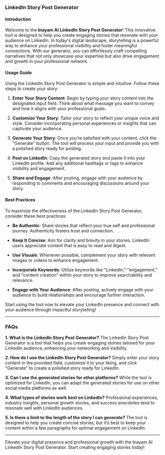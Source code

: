 ### LinkedIn Story Post Generator

#### Introduction
Welcome to the **Inayam AI LinkedIn Story Post Generator**! This innovative tool is designed to help you create engaging stories that resonate with your audience on LinkedIn. In today's digital landscape, storytelling is a powerful way to enhance your professional visibility and foster meaningful connections. With our generator, you can effortlessly craft compelling narratives that not only showcase your expertise but also drive engagement and growth in your professional network.

#### Usage Guide
Using the LinkedIn Story Post Generator is simple and intuitive. Follow these steps to create your story:

1. **Enter Your Story Content**: Begin by typing your story content into the designated input field. Think about what message you want to convey and how it aligns with your professional goals.
   
2. **Customize Your Story**: Tailor your story to reflect your unique voice and style. Consider incorporating personal experiences or insights that can captivate your audience.

3. **Generate Your Story**: Once you’re satisfied with your content, click the "Generate" button. The tool will process your input and provide you with a polished story ready for posting.

4. **Post on LinkedIn**: Copy the generated story and paste it into your LinkedIn profile. Add any additional hashtags or tags to enhance visibility and engagement.

5. **Share and Engage**: After posting, engage with your audience by responding to comments and encouraging discussions around your story.

#### Best Practices
To maximize the effectiveness of the LinkedIn Story Post Generator, consider these best practices:

- **Be Authentic**: Share stories that reflect your true self and professional journey. Authenticity fosters trust and connection.
  
- **Keep It Concise**: Aim for clarity and brevity in your stories. LinkedIn users appreciate content that is easy to read and digest.

- **Use Visuals**: Whenever possible, complement your story with relevant images or videos to enhance engagement.

- **Incorporate Keywords**: Utilize keywords like "LinkedIn," "engagement," and "content creation" within your story to improve searchability and relevance.

- **Engage with Your Audience**: After posting, actively engage with your audience to build relationships and encourage further interaction.

Start using the tool now to elevate your LinkedIn presence and connect with your audience through impactful storytelling!

---

### FAQs

**1. What is the LinkedIn Story Post Generator?**
The LinkedIn Story Post Generator is a tool that helps you create engaging stories tailored for your LinkedIn audience, enhancing your networking and visibility.

**2. How do I use the LinkedIn Story Post Generator?**
Simply enter your story content in the provided field, customize it to your liking, and click "Generate" to create a polished story ready for LinkedIn.

**3. Can I use the generated stories for other platforms?**
While the tool is optimized for LinkedIn, you can adapt the generated stories for use on other social media platforms as well.

**4. What types of stories work best on LinkedIn?**
Professional experiences, industry insights, personal growth stories, and success anecdotes tend to resonate well with LinkedIn audiences.

**5. Is there a limit to the length of the story I can generate?**
The tool is designed to help you create concise stories, but it’s best to keep your content within a few paragraphs for optimal engagement on LinkedIn.

---

Elevate your digital presence and professional growth with the Inayam AI LinkedIn Story Post Generator. Start creating engaging stories today!